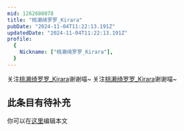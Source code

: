 ```yaml
---
mid: 1262608078
title: "桃濑绮罗罗_Kirara"
pubDate: "2024-11-04T11:22:13.191Z"
updatedDate: "2024-11-04T11:22:13.191Z"
profile:
  {
    Nickname: ["桃濑绮罗罗_Kirara"],
  }
---
```


关注[桃濑绮罗罗_Kirara](https://space.bilibili.com/1262608078)谢谢喵~ 关注[桃濑绮罗罗_Kirara](https://space.bilibili.com/1262608078)谢谢喵~

## 此条目有待补充
你可以在[这里](https://github.com/Yuhanawa/VTuber.ICU/edit/master/src/content/v/桃濑绮罗罗_Kirara/index.md)编辑本文
